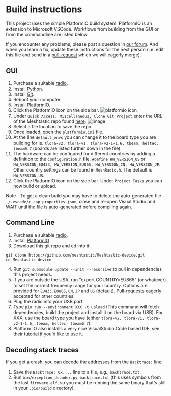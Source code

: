 # Build instructions

This project uses the simple PlatformIO build system. PlatformIO is an extension to Microsoft VSCode.  Workflows from building from the GUI or from the commandline are listed below.  

If you encounter any problems, please post a question in [our forum](meshtastic.discourse.group).  And when you learn a fix, update these instructions for the next person (i.e. edit this file and send in a [pull-request](https://opensource.com/article/19/7/create-pull-request-github) which we will eagerly merge).

## GUI

1. Purchase a suitable [radio](https://github.com/meshtastic/Meshtastic-device/wiki/Hardware-Information).
2. Install [Python](https://www.python.org/downloads/).
3. Install [Git](https://git-scm.com/downloads).
4. Reboot your computer.
5. Install [PlatformIO](https://platformio.org/platformio-ide).
6. Click the PlatformIO icon on the side bar. ![platformio icon](https://user-images.githubusercontent.com/47490997/89482668-77c7ea00-d7ee-11ea-8785-5faf8ff99800.png)
7. Under `Quick Access, Miscellaneous, Clone Git Project` enter the URL of the Meshtastic repo found [here](https://github.com/meshtastic/Meshtastic-device). ![image](https://user-images.githubusercontent.com/47490997/89483047-4c91ca80-d7ef-11ea-91f4-1d53d4e8acd9.png) 
8. Select a file location to save the repo.
9. Once loaded, open the `platformio.ini` file. 
10. At the line `default_envs` you can change it to the board type you are building for ie. `tlora-v2, tlora-v1, tlora-v2-1-1.6, tbeam, heltec, tbeam0.7` (boards are listed further down in the file).
11. The hardware can be configured for different countries by adding a definition to the `configuration.h` file. `#define HW_VERSION_US` or `HW_VERSION_EU433, HW_VERSION_EU865, HW_VERSION_CN, HW_VERSION_JP`. Other country settings can be found in `MeshRadio.h`. The default is `HW_VERSION_US`.
12. Click the PlatformIO icon on the side bar. Under `Project Tasks` you can now build or upload.

Note - To get a clean build you may have to delete the auto-generated file `./.vscode/c_cpp_properties.json`, close and re-open Visual Studio and WAIT until the file is auto-generated before compiling again.

## Command Line

1. Purchase a suitable [radio](https://github.com/meshtastic/Meshtastic-device/wiki/Hardware-Information).
2. Install [PlatformIO](https://platformio.org/platformio-ide)
3. Download this git repo and cd into it:

```
git clone https://github.com/meshtastic/Meshtastic-device.git
cd Meshtastic-device
```
4. Run `git submodule update --init --recursive` to pull in dependencies this project needs.
5. If you are outside the USA, run "export COUNTRY=EU865" (or whatever) to set the correct frequency range for your country. Options are provided for `EU433`, `EU865`, `CN`, `JP` and `US` (default). Pull-requests eagerly accepted for other countries.
6. Plug the radio into your USB port
7. Type `pio run --environment XXX -t upload` (This command will fetch dependencies, build the project and install it on the board via USB). For XXX, use the board type you have (either `tlora-v2, tlora-v1, tlora-v2-1-1.6, tbeam, heltec, tbeam0.7`).
8. Platform IO also installs a very nice VisualStudio Code based IDE, see their [tutorial](https://docs.platformio.org/en/latest/tutorials/espressif32/arduino_debugging_unit_testing.html) if you'd like to use it.

## Decoding stack traces

If you get a crash, you can decode the addresses from the `Backtrace:` line:

1. Save the `Backtrace: 0x....` line to a file, e.g., `backtrace.txt`.
2. Run `bin/exception_decoder.py backtrace.txt` (this uses symbols from the
   last `firmware.elf`, so you must be running the same binary that's still in
   your `.pio/build` directory).
